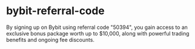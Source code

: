 # bybit-referral-code
By signing up on Bybit using referral code "50394", you gain access to an exclusive bonus package worth up to $10,000, along with powerful trading benefits and ongoing fee discounts.
